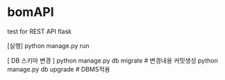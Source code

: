 # bomAPI
test for REST API flask

[실행]
python manage.py run

[ DB 스키마 변경 ]
python manage.py db migrate  # 변경내용 커밋생성
python manage.py db upgrade  # DBMS적용
